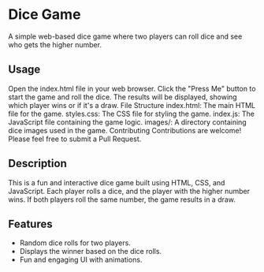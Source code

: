 # Dice Game

A simple web-based dice game where two players can roll dice and see who gets the higher number.

## Usage

Open the index.html file in your web browser.
Click the "Press Me" button to start the game and roll the dice.
The results will be displayed, showing which player wins or if it's a draw.
File Structure
index.html: The main HTML file for the game.
styles.css: The CSS file for styling the game.
index.js: The JavaScript file containing the game logic.
images/: A directory containing dice images used in the game.
Contributing
Contributions are welcome! Please feel free to submit a Pull Request.

## Description

This is a fun and interactive dice game built using HTML, CSS, and JavaScript. Each player rolls a dice, and the player with the higher number wins. If both players roll the same number, the game results in a draw.

## Features
- Random dice rolls for two players.
- Displays the winner based on the dice rolls.
- Fun and engaging UI with animations.
